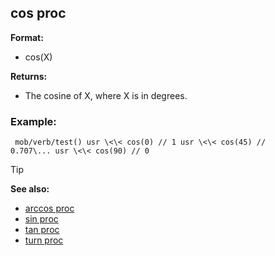 ## cos proc

**Format:**
+   cos(X)
<!-- -->
**Returns:**
+   The cosine of X, where X is in degrees.
### Example:

```
 mob/verb/test() usr \<\< cos(0) // 1 usr \<\< cos(45) //
0.707\... usr \<\< cos(90) // 0 
```


> [!TIP] 
> **See also:**
> +   [arccos proc](/ref/proc/arccos.md) 
> +   [sin proc](/ref/proc/sin.md) 
> +   [tan proc](/ref/proc/tan.md) 
> +   [turn proc](/ref/proc/turn.md) <!-- -->
